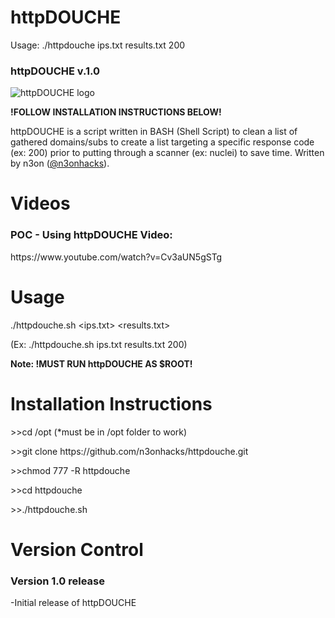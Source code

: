 # httpDOUCHE

Usage: ./httpdouche ips.txt results.txt 200

<h3>httpDOUCHE v.1.0</h3>
<img src="https://raw.githubusercontent.com/n3onhacks/httpdouche/main/httpdouche-logo.jpg" alt="httpDOUCHE logo">

**!FOLLOW INSTALLATION INSTRUCTIONS BELOW!**<p>
httpDOUCHE is a script written in BASH (Shell Script) to clean a list of gathered domains/subs to create a list targeting a specific response code (ex: 200) prior to putting through a scanner (ex: nuclei) to save time. Written by n3on (<a href="https://www.twitter.com/@n3onhacks">@n3onhacks</a>).

<h1>Videos</h1>

<h3>POC - Using httpDOUCHE Video:</h3><p>
 https://www.youtube.com/watch?v=Cv3aUN5gSTg<p>
 
<h1>Usage</h1>
  
./httpdouche.sh <ips.txt> <results.txt> <response-code> <p>
(Ex: ./httpdouche.sh ips.txt results.txt 200)
 
<b>Note: **!MUST RUN httpDOUCHE AS $ROOT!**</b><p>

 <h1>Installation Instructions</h1>
>>cd /opt  (*must be in /opt folder to work)<p><p>
>>git clone https://github.com/n3onhacks/httpdouche.git<p>
>>chmod 777 -R httpdouche<p>
>>cd httpdouche<p>
>>./httpdouche.sh <ips.txt> <results.txt> <response-code><p>

<h1>Version Control</h1>
  
<h3>Version 1.0 release</h3>
-Initial release of httpDOUCHE<p>
 

